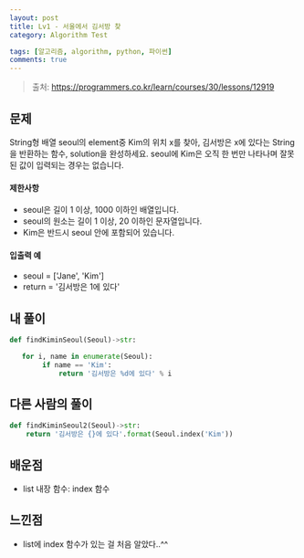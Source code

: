 ```yaml
---
layout: post
title: Lv1 - 서울에서 김서방 찾
category: Algorithm Test

tags: [알고리즘, algorithm, python, 파이썬]
comments: true
---
```

> 출처: https://programmers.co.kr/learn/courses/30/lessons/12919

## 문제
String형 배열 seoul의 element중 Kim의 위치 x를 찾아, 김서방은 x에 있다는 String을 반환하는 함수, solution을 완성하세요. seoul에 Kim은 오직 한 번만 나타나며 잘못된 값이 입력되는 경우는 없습니다.


#### 제한사항
- seoul은 길이 1 이상, 1000 이하인 배열입니다.
- seoul의 원소는 길이 1 이상, 20 이하인 문자열입니다.
- Kim은 반드시 seoul 안에 포함되어 있습니다.

#### 입출력 예
- seoul = ['Jane', 'Kim']
- return = '김서방은 1에 있다'


## 내 풀이
```python
def findKiminSeoul(Seoul)->str:

   for i, name in enumerate(Seoul):
        if name == 'Kim':
            return '김서방은 %d에 있다' % i
```

## 다른 사람의 풀이
```python
def findKiminSeoul2(Seoul)->str:
    return '김서방은 {}에 있다'.format(Seoul.index('Kim'))
```

## 배운점
- list 내장 함수: index 함수

## 느낀점
- list에 index 함수가 있는 걸 처음 알았다..^^